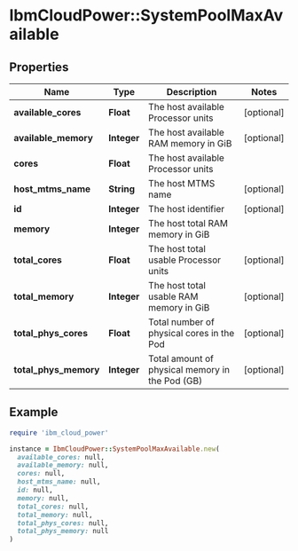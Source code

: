 # IbmCloudPower::SystemPoolMaxAvailable

## Properties

| Name | Type | Description | Notes |
| ---- | ---- | ----------- | ----- |
| **available_cores** | **Float** | The host available Processor units | [optional] |
| **available_memory** | **Integer** | The host available RAM memory in GiB | [optional] |
| **cores** | **Float** | The host available Processor units |  |
| **host_mtms_name** | **String** | The host MTMS name | [optional] |
| **id** | **Integer** | The host identifier | [optional] |
| **memory** | **Integer** | The host total RAM memory in GiB |  |
| **total_cores** | **Float** | The host total usable Processor units | [optional] |
| **total_memory** | **Integer** | The host total usable RAM memory in GiB | [optional] |
| **total_phys_cores** | **Float** | Total number of physical cores in the Pod | [optional] |
| **total_phys_memory** | **Integer** | Total amount of physical memory in the Pod (GB) | [optional] |

## Example

```ruby
require 'ibm_cloud_power'

instance = IbmCloudPower::SystemPoolMaxAvailable.new(
  available_cores: null,
  available_memory: null,
  cores: null,
  host_mtms_name: null,
  id: null,
  memory: null,
  total_cores: null,
  total_memory: null,
  total_phys_cores: null,
  total_phys_memory: null
)
```

